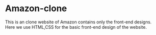 # Amazon-clone
This is an clone website of Amazon contains only the front-end designs.
Here we use HTML,CSS for the basic front-end design of the website.
